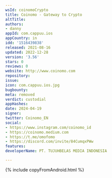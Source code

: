 ```yaml
---
wsId: coinomoCrypto
title: Coinomo - Gateway to Crypto
altTitle: 
authors:
- danny
appId: com.cappuu.ios
appCountry: in
idd: '1516439838'
released: 2021-08-16
updated: 2022-12-28
version: '3.56'
stars: 0
reviews: 0
website: http://www.coinomo.com
repository: 
issue: 
icon: com.cappuu.ios.jpg
bugbounty: 
meta: removed
verdict: custodial
appHashes: 
date: 2024-04-19
signer: 
twitter: Coinomo_EN
social:
- https://www.instagram.com/coinomo_id
- https://coinomo.medium.com
- https://t.me/omofomo
- https://discord.com/invite/84CumqxPWw
features: 
developerName: PT. TUJUHBELAS MEDIA INDONESIA

---
```


{% include copyFromAndroid.html %}
